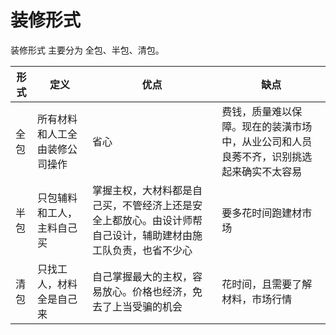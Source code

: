 # 装修形式

装修形式 主要分为 全包、半包、清包。

形式 | 定义 | 优点 | 缺点
-----|------|------|-----
全包 | 所有材料和人工全由装修公司操作 | 省心 | 费钱，质量难以保障。现在的装潢市场中，从业公司和人员良莠不齐，识别挑选起来确实不太容易
半包 | 只包辅料和工人，主料自己买 | 掌握主权，大材料都是自己买，不管经济上还是安全上都放心。由设计师帮自己设计，辅助建材由施工队负责，也省不少心 | 要多花时间跑建材市场
清包 | 只找工人，材料全是自己来 | 自己掌握最大的主权，容易放心。价格也经济，免去了上当受骗的机会 | 花时间，且需要了解材料，市场行情
